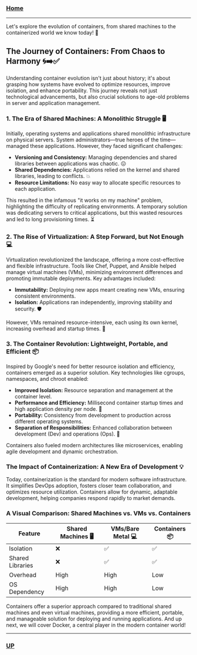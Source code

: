### [Home](https://github.com/DLesmes/GCP/blob/main/README.md#containers-and-cloud-apps-on-gcp-)
---
Let's explore the evolution of containers, from shared machines to the containerized world we know today! 🐳

## The Journey of Containers: From Chaos to Harmony 🌀➡️✅

Understanding container evolution isn't just about history; it's about grasping how systems have evolved to optimize resources, improve isolation, and enhance portability. This journey reveals not just technological advancements, but also crucial solutions to age-old problems in server and application management.

### 1. The Era of Shared Machines: A Monolithic Struggle 🖥️

Initially, operating systems and applications shared monolithic infrastructure on physical servers. System administrators—true heroes of the time—managed these applications. However, they faced significant challenges:

* **Versioning and Consistency:** Managing dependencies and shared libraries between applications was chaotic. 😖
* **Shared Dependencies:** Applications relied on the kernel and shared libraries, leading to conflicts. 💥
* **Resource Limitations:** No easy way to allocate specific resources to each application.

This resulted in the infamous "it works on my machine" problem, highlighting the difficulty of replicating environments. A temporary solution was dedicating servers to critical applications, but this wasted resources and led to long provisioning times. ⏳


### 2. The Rise of Virtualization: A Step Forward, but Not Enough 💻

Virtualization revolutionized the landscape, offering a more cost-effective and flexible infrastructure. Tools like Chef, Puppet, and Ansible helped manage virtual machines (VMs), minimizing environment differences and promoting immutable deployments.  Key advantages included:

* **Immutability:** Deploying new apps meant creating new VMs, ensuring consistent environments.
* **Isolation:** Applications ran independently, improving stability and security. 🛡️

However, VMs remained resource-intensive, each using its own kernel, increasing overhead and startup times. 🐢


### 3. The Container Revolution:  Lightweight, Portable, and Efficient 📦

Inspired by Google's need for better resource isolation and efficiency, containers emerged as a superior solution.  Key technologies like cgroups, namespaces, and chroot enabled:

* **Improved Isolation:** Resource separation and management at the container level.
* **Performance and Efficiency:**  Millisecond container startup times and high application density per node. 🚀
* **Portability:**  Consistency from development to production across different operating systems.
* **Separation of Responsibilities:**  Enhanced collaboration between development (Dev) and operations (Ops). 🤝

Containers also fueled modern architectures like microservices, enabling agile development and dynamic orchestration.

### The Impact of Containerization:  A New Era of Development 💡

Today, containerization is the standard for modern software infrastructure.  It simplifies DevOps adoption, fosters closer team collaboration, and optimizes resource utilization. Containers allow for dynamic, adaptable development, helping companies respond rapidly to market demands. 

###  A Visual Comparison:  Shared Machines vs. VMs vs. Containers

| Feature       | Shared Machines 🖥️ | VMs/Bare Metal 💻 | Containers 📦 |
|---------------|--------------------|-----------------|-------------|
| Isolation    | ❌                  | ✅                | ✅           |
| Shared Libraries | ❌                  | ✅                | ✅           |
| Overhead     | High               | High              | Low          |
| OS Dependency| High               | High              | Low          |

Containers offer a superior approach compared to traditional shared machines and even virtual machines, providing a more efficient, portable, and manageable solution for deploying and running applications.  And up next, we will cover Docker, a central player in the modern container world!



---
### [UP](https://github.com/DLesmes/GCP/blob/main/content/containers_and_cloud_apps_on_gcp.md#home)
